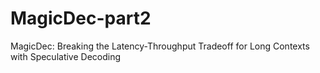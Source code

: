 # MagicDec-part2
MagicDec: Breaking the Latency-Throughput Tradeoff for Long Contexts with Speculative Decoding
